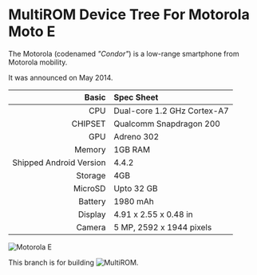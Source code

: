 MultiROM Device Tree For Motorola Moto E
========================================

The Motorola (codenamed _"Condor"_) is a low-range smartphone from Motorola mobility.

It was announced on May 2014.

Basic   | Spec Sheet
-------:|:-------------------------
CPU     | Dual-core 1.2 GHz Cortex-A7
CHIPSET | Qualcomm Snapdragon 200
GPU     | Adreno 302
Memory  | 1GB RAM
Shipped Android Version | 4.4.2
Storage | 4GB
MicroSD | Upto 32 GB
Battery | 1980 mAh
Display | 4.91 x 2.55 x 0.48 in
Camera  | 5 MP, 2592 х 1944 pixels

![Motorola E](http://3.bp.blogspot.com/-Dn2Rid5a-bs/U1fD6aOx_pI/AAAAAAAAAfM/B-xm4G7uX88/s1600/motorola-moto-e.jpg "Motorola E")

This branch is for building ![MultiROM](https://camo.githubusercontent.com/e42713da5c9fe1210dfe38dc5faf8774b6df3f77/68747470733a2f2f7261772e6769746875622e636f6d2f5461737373616461722f6d756c7469726f6d5f70726f6d6f2f6d61737465722f72656e646572732f647261676f6e5f66756c6c2d707265766965772e706e67 "MultiROM").
